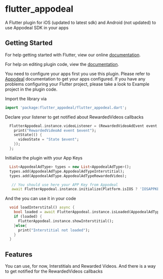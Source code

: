 # flutter_appodeal

A Flutter plugin for iOS (updated to latest sdk) and Android (not updated) to use Appodeal SDK in your apps

## Getting Started

For help getting started with Flutter, view our online
[documentation](https://flutter.io/).

For help on editing plugin code, view the [documentation](https://flutter.io/platform-plugins/#edit-code).

You need to configure your apps first you use this plugin. Please refer to [Appodeal](https://www.appodeal.com/) documentation to get your apps configured.
If you have any problems configuring your Flutter project, please take a look to Example project in the plugin code.

Import the library via
``` dart
import 'package:flutter_appodeal/flutter_appodeal.dart';
```

Declare your listener to get notified about RewardedVideos callbacks
``` dart
  FlutterAppodeal.instance.videoListener = (RewardedVideoAdEvent event, {String rewardType, int rewardAmount}) {
    print("RewardedVideoAd event $event");
    setState(() {
      videoState = "State $event";
    });
  };
```

Initialize the plugin with your App Keys
``` dart
  List<AppodealAdType> types = new List<AppodealAdType>();
  types.add(AppodealAdType.AppodealAdTypeInterstitial);
  types.add(AppodealAdType.AppodealAdTypeRewardedVideo);

   // You should use here your APP Key from Appodeal
   await FlutterAppodeal.instance.initialize(Platform.isIOS ? 'IOSAPPKEY' : 'ANDROIDAPPKEY', types);
```

And the you can use it in your code
``` dart
  void loadInterstital() async {
    bool loaded = await FlutterAppodeal.instance.isLoaded(AppodealAdType.AppodealAdTypeInterstitial);
    if (loaded) {
      FlutterAppodeal.instance.showInterstitial();
    }else{
      print("Interstitial not loaded");
    }
  }
```

## Features

You can use, for now, Interstitials and Rewarded Videos. And there is a way to get notified for the RewardedVideos callbacks
